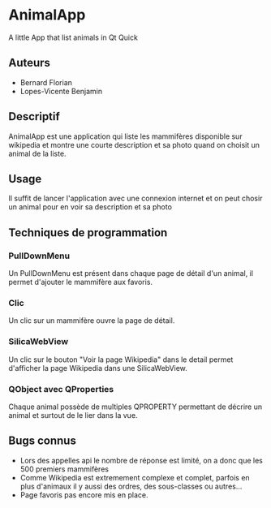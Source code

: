 # AnimalApp
A little App that list animals in Qt Quick

## Auteurs

- Bernard Florian
- Lopes-Vicente Benjamin

## Descriptif

AnimalApp est une application qui liste les mammifères disponible sur wikipedia et montre une courte description et sa photo quand on choisit un animal de la liste.

## Usage

Il suffit de lancer l'application avec une connexion internet et on peut chosir un animal pour en voir sa description et sa photo

## Techniques de programmation 

### PullDownMenu

Un PullDownMenu est présent dans chaque page de détail d'un animal, il permet d'ajouter le mammifère aux favoris.

### Clic

Un clic sur un mammifère ouvre la page de détail.

### SilicaWebView

Un clic sur le bouton "Voir la page Wikipedia" dans le detail permet d'afficher la page Wikipedia dans une SilicaWebView.

### QObject avec QProperties

Chaque animal possède de multiples QPROPERTY permettant de décrire un animal et surtout de le lier dans la vue.

## Bugs connus

- Lors des appelles api le nombre de réponse est limité, on a donc que les 500 premiers mammifères
- Comme Wikipedia est extremement complexe et complet, parfois en plus d'animaux il y aussi des ordres, 
 des sous-classes ou autres...
- Page favoris pas encore mis en place.
